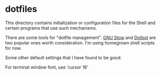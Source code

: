 # dotfiles

This directory contains initialization or configuration files for
the Shell and certain programs that use such mechanisms.

There are some tools for "dotfile management".
[GNU Stow](https://www.gnu.org/software/stow/)
and [Dotbot](https://github.com/anishathalye/dotbot) are two popular ones worth consideration.
I'm using homegrown shell scripts for now.

Some other default settings that I have found to be good:

For terminal window font, use 'cursor 18'

